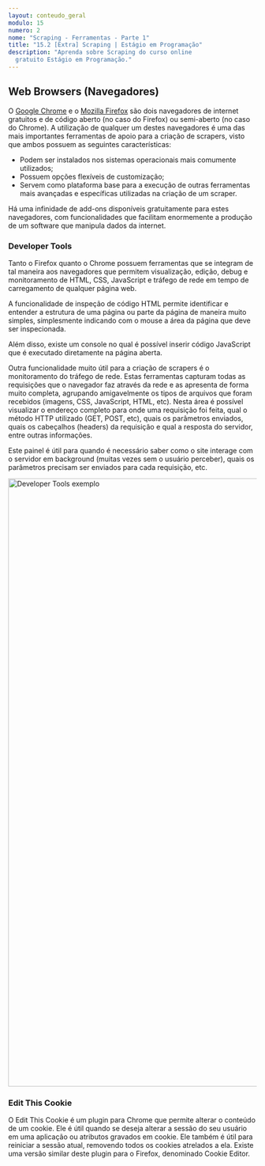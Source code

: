 ```yaml
---
layout: conteudo_geral
modulo: 15
numero: 2
nome: "Scraping - Ferramentas - Parte 1"
title: "15.2 [Extra] Scraping | Estágio em Programação"
description: "Aprenda sobre Scraping do curso online
  gratuito Estágio em Programação."
---
```


## Web Browsers (Navegadores)

O [Google Chrome](http://www.google.com/chrome) e o
[Mozilla Firefox](http://www.mozilla.org/en-US/firefox/new/) são dois
navegadores de internet gratuitos e de código aberto (no caso do Firefox) ou
semi-aberto (no caso do Chrome). A utilização de qualquer um destes navegadores
é uma das mais importantes ferramentas de apoio para a criação de scrapers,
visto que ambos possuem as seguintes características:

  * Podem ser instalados nos sistemas operacionais mais comumente utilizados;
  * Possuem opções flexíveis de customização;
  * Servem como plataforma base para a execução de outras ferramentas mais
    avançadas e específicas utilizadas na criação de um scraper.

Há uma infinidade de add-ons disponíveis gratuitamente para estes navegadores,
com funcionalidades que facilitam enormemente a produção de um software que
manipula dados da internet.

### Developer Tools

Tanto o Firefox quanto o Chrome possuem ferramentas que se integram de tal
maneira aos navegadores que permitem visualização, edição, debug e monitoramento
de HTML, CSS, JavaScript e tráfego de rede em tempo de carregamento de qualquer
página web.

A funcionalidade de inspeção de código HTML permite identificar e entender a
estrutura de uma página ou parte da página de maneira muito simples,
simplesmente indicando com o mouse a área da página que deve ser inspecionada.

Além disso, existe um console no qual é possível inserir código JavaScript que é
executado diretamente na página aberta.

Outra funcionalidade muito útil para a criação de scrapers é o monitoramento do
tráfego de rede. Estas ferramentas capturam todas as requisições que o navegador
faz através da rede e as apresenta de forma muito completa, agrupando
amigavelmente os tipos de arquivos que foram recebidos (imagens, CSS,
JavaScript, HTML, etc). Nesta área é possível visualizar o endereço completo
para onde uma requisição foi feita, qual o método HTTP utilizado
(GET, POST, etc), quais os parâmetros enviados, quais os cabeçalhos (headers) da
requisição e qual a resposta do servidor, entre outras informações.

Este painel é útil para quando é necessário saber como o site interage com o
servidor em background (muitas vezes sem o usuário perceber), quais os
parâmetros precisam ser enviados para cada requisição, etc.

<img src="{{ '/assets/images/aulas/m15_developer_tools.png' | absolute_url }}"
alt="Developer Tools exemplo" style="width: 1230px;">

### Edit This Cookie

O Edit This Cookie é um plugin para Chrome que permite alterar o conteúdo de um
cookie. Ele é útil quando se deseja alterar a sessão do seu usuário em uma
aplicação ou atributos gravados em cookie. Ele também é útil para reiniciar a
sessão atual, removendo todos os cookies atrelados a ela. Existe uma versão
similar deste plugin para o Firefox, denominado Cookie Editor.
